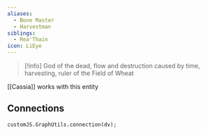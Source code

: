 ```yaml
---
aliases:
  - Bone Master
  - Harvestman
siblings:
  - Rea'Thain
icon: LiEye
---
```

> [!info] God of the dead, flow and destruction caused by time, harvesting, ruler of the Field of Wheat 

[[Cassia]] works with this entity

## Connections

```dataviewjs
customJS.GraphUtils.connection(dv);
```
